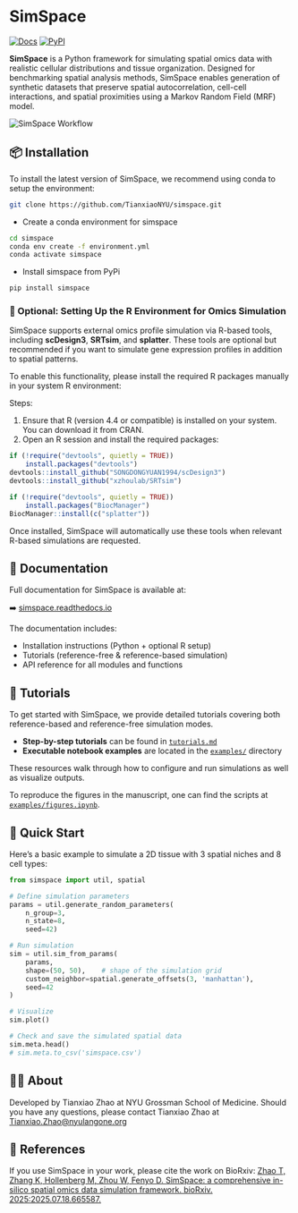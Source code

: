 # SimSpace

[![Docs](https://readthedocs.org/projects/simspace/badge/?version=latest)](https://simspace.readthedocs.io/en/latest/)
[![PyPI](https://img.shields.io/pypi/v/simspace.svg)](https://pypi.org/project/simspace/)

**SimSpace** is a Python framework for simulating spatial omics data with realistic cellular distributions and tissue organization. Designed for benchmarking spatial analysis methods, SimSpace enables generation of synthetic datasets that preserve spatial autocorrelation, cell-cell interactions, and spatial proximities using a Markov Random Field (MRF) model.

![SimSpace Workflow](images/overview.png)

## 📦 Installation

To install the latest version of SimSpace, we recommend using conda to setup the environment:

```bash
git clone https://github.com/TianxiaoNYU/simspace.git
```

- Create a conda environment for simspace
```bash
cd simspace
conda env create -f environment.yml
conda activate simspace
```

- Install simspace from PyPi
```bash
pip install simspace
```

### 🧬 Optional: Setting Up the R Environment for Omics Simulation

SimSpace supports external omics profile simulation via R-based tools, including **scDesign3**, **SRTsim**, and **splatter**. These tools are optional but recommended if you want to simulate gene expression profiles in addition to spatial patterns.

To enable this functionality, please install the required R packages manually in your system R environment:

Steps:
1.	Ensure that R (version 4.4 or compatible) is installed on your system. You can download it from CRAN.
2.	Open an R session and install the required packages:
```R
if (!require("devtools", quietly = TRUE))
    install.packages("devtools")
devtools::install_github("SONGDONGYUAN1994/scDesign3")
devtools::install_github("xzhoulab/SRTsim")
```
```R
if (!require("devtools", quietly = TRUE))
    install.packages("BiocManager")
BiocManager::install(c("splatter"))
```

Once installed, SimSpace will automatically use these tools when relevant R-based simulations are requested.

## 📖 Documentation

Full documentation for SimSpace is available at:

➡️ [simspace.readthedocs.io](https://simspace.readthedocs.io/en/latest/)

The documentation includes:

- Installation instructions (Python + optional R setup)
- Tutorials (reference-free & reference-based simulation)
- API reference for all modules and functions

## 📘 Tutorials

To get started with SimSpace, we provide detailed tutorials covering both reference-based and reference-free simulation modes.

- **Step-by-step tutorials** can be found in [`tutorials.md`](./tutorials.md)
- **Executable notebook examples** are located in the [`examples/`](./examples/) directory

These resources walk through how to configure and run simulations as well as visualize outputs.

To reproduce the figures in the manuscript, one can find the scripts at [`examples/figures.ipynb`](./examples/figures.ipynb).

## 🚀 Quick Start

Here’s a basic example to simulate a 2D tissue with 3 spatial niches and 8 cell types:

```python
from simspace import util, spatial

# Define simulation parameters
params = util.generate_random_parameters(
    n_group=3,
    n_state=8,
    seed=42)

# Run simulation
sim = util.sim_from_params(
    params,
    shape=(50, 50),    # shape of the simulation grid
    custom_neighbor=spatial.generate_offsets(3, 'manhattan'),
    seed=42
)

# Visualize
sim.plot()

# Check and save the simulated spatial data
sim.meta.head()
# sim.meta.to_csv('simspace.csv')
```

## 🙋‍♀️ About

Developed by Tianxiao Zhao at NYU Grossman School of Medicine. Should you have any questions, please contact Tianxiao Zhao at Tianxiao.Zhao@nyulangone.org

## 🔗 References
If you use SimSpace in your work, please cite the work on BioRxiv:
[Zhao T, Zhang K, Hollenberg M, Zhou W, Fenyo D. SimSpace: a comprehensive in-silico spatial omics data simulation framework. bioRxiv. 2025:2025.07.18.665587.](https://www.biorxiv.org/content/10.1101/2025.07.18.665587v1)


